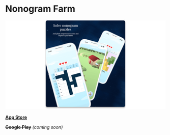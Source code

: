 # Nonogram Farm

![Hero](/readme-assets/hero.png)

[**App Store**](https://apps.apple.com/us/app/nonogram-farm/id6670375015)

~~**Google Play**~~ _(coming soon)_
